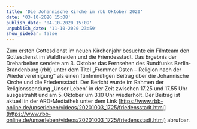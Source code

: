 ```yaml
---
title: 'Die Johannische Kirche im rbb Oktober 2020'
date: '03-10-2020 15:08'
publish_date: '04-10-2020 15:09'
unpublish_date: '11-10-2020 23:59'
show_sidebar: false
---
```


Zum ersten Gottesdienst im neuen Kirchenjahr besuchte ein Filmteam den Gottesdienst im Waldfreiden und die Friendesstadt. Das Ergebnis der Dreharbeiten sendete am 3. Oktober das Fernsehen des Rundfunks Berlin-Brandenburg (rbb) unter dem Titel „Frommer Osten – Religion nach der Wiedervereinigung“ als einen fünfminütigen Beitrag über die Johannische Kirche und die Friedensstadt. Der Bericht wurde im Rahmen der Religionssendung „Unser Leben“ in der Zeit zwischen 17.25 und 17.55 Uhr ausgestrahlt und am 5. Oktober um 3.10 Uhr wiederholt. Der Beitrag ist aktuell in der ARD-Mediathek unter dem Link [https://www.rbb-online.de/unserleben/videos/20201003_1725/friedensstadt.html](https://www.rbb-online.de/unserleben/videos/20201003_1725/friedensstadt.html) abrufbar.